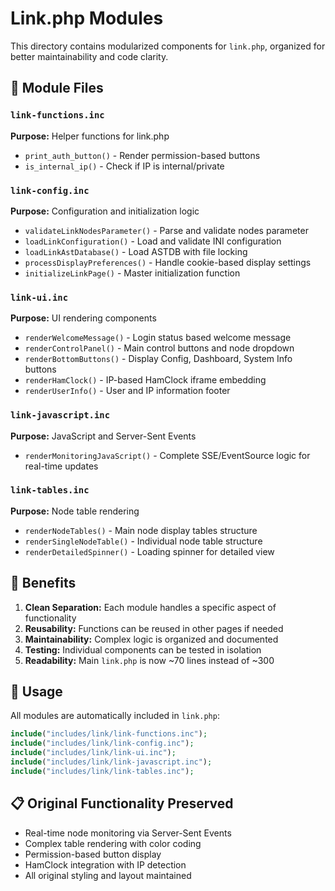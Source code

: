 # Link.php Modules

This directory contains modularized components for `link.php`, organized for better maintainability and code clarity.

## 📁 **Module Files**

### `link-functions.inc`
**Purpose:** Helper functions for link.php
- `print_auth_button()` - Render permission-based buttons
- `is_internal_ip()` - Check if IP is internal/private

### `link-config.inc`
**Purpose:** Configuration and initialization logic
- `validateLinkNodesParameter()` - Parse and validate nodes parameter
- `loadLinkConfiguration()` - Load and validate INI configuration
- `loadLinkAstDatabase()` - Load ASTDB with file locking
- `processDisplayPreferences()` - Handle cookie-based display settings
- `initializeLinkPage()` - Master initialization function

### `link-ui.inc`
**Purpose:** UI rendering components
- `renderWelcomeMessage()` - Login status based welcome message
- `renderControlPanel()` - Main control buttons and node dropdown
- `renderBottomButtons()` - Display Config, Dashboard, System Info buttons
- `renderHamClock()` - IP-based HamClock iframe embedding
- `renderUserInfo()` - User and IP information footer

### `link-javascript.inc`
**Purpose:** JavaScript and Server-Sent Events
- `renderMonitoringJavaScript()` - Complete SSE/EventSource logic for real-time updates

### `link-tables.inc`
**Purpose:** Node table rendering
- `renderNodeTables()` - Main node display tables structure
- `renderSingleNodeTable()` - Individual node table structure
- `renderDetailedSpinner()` - Loading spinner for detailed view

## 🎯 **Benefits**

1. **Clean Separation:** Each module handles a specific aspect of functionality
2. **Reusability:** Functions can be reused in other pages if needed
3. **Maintainability:** Complex logic is organized and documented
4. **Testing:** Individual components can be tested in isolation
5. **Readability:** Main `link.php` is now ~70 lines instead of ~300

## 🔧 **Usage**

All modules are automatically included in `link.php`:

```php
include("includes/link/link-functions.inc");
include("includes/link/link-config.inc");
include("includes/link/link-ui.inc");
include("includes/link/link-javascript.inc");
include("includes/link/link-tables.inc");
```

## 📋 **Original Functionality Preserved**

- Real-time node monitoring via Server-Sent Events
- Complex table rendering with color coding
- Permission-based button display
- HamClock integration with IP detection
- All original styling and layout maintained

